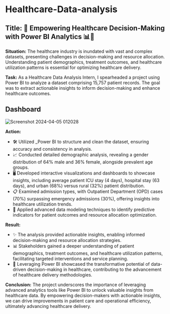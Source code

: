 # Healthcare-Data-analysis

## **Title:** 🌟 Empowering Healthcare Decision-Making with Power BI Analytics 📊🏥

**Situation:**
The healthcare industry is inundated with vast and complex datasets, presenting challenges in decision-making and resource allocation. Understanding patient demographics, treatment outcomes, and healthcare utilization patterns is essential for optimizing healthcare delivery.

**Task:**
As a Healthcare Data Analysis Intern, I spearheaded a project using Power BI to analyze a dataset comprising 15,757 patient records. The goal was to extract actionable insights to inform decision-making and enhance healthcare outcomes.
  ## Dashboard
![Screenshot 2024-04-05 012028](https://github.com/Pin22004/Healthcare-Data-analysis/assets/100960722/29a32939-fde1-4705-b9e6-dff246b44781)

**Action:**
- 🛠️ Utilized _Power BI to structure and clean the dataset, ensuring accuracy and consistency in analysis.
- 📈 Conducted detailed demographic analysis, revealing a gender distribution of 64% male and 36% female, alongside prevalent age groups.
- 🖥️ Developed interactive visualizations and dashboards to showcase insights, including average patient ICU stay (4 days), hospital stay (63 days), and urban (68%) versus rural (32%) patient distribution.
- 📋 Examined admission types, with Outpatient Department (OPD) cases (70%) surpassing emergency admissions (30%), offering insights into healthcare utilization trends.
- 🧠 Applied advanced data modeling techniques to identify predictive indicators for patient outcomes and resource allocation optimization.

**Result:**
- ✨ The analysis provided actionable insights, enabling informed decision-making and resource allocation strategies.
- 📊 Stakeholders gained a deeper understanding of patient demographics, treatment outcomes, and healthcare utilization patterns, facilitating targeted interventions and service planning.
- 🚀 Leveraging Power BI showcased the transformative potential of data-driven decision-making in healthcare, contributing to the advancement of healthcare delivery methodologies.

**Conclusion:**
The project underscores the importance of leveraging advanced analytics tools like Power BI to unlock valuable insights from healthcare data. By empowering decision-makers with actionable insights, we can drive improvements in patient care and operational efficiency, ultimately advancing healthcare delivery.

